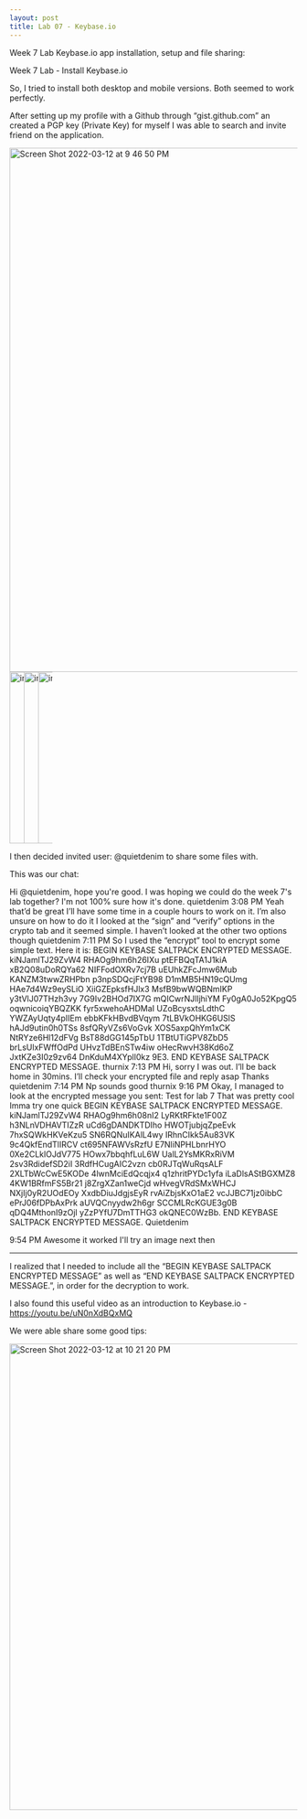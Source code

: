 ```yaml
---
layout: post
title: Lab 07 - Keybase.io
---
```

Week 7 Lab
Keybase.io app installation, setup and file sharing:

Week 7 Lab - Install Keybase.io

So, I tried to install both desktop and mobile versions. Both seemed to work perfectly.

After setting up my profile with a Github through “gist.github.com” an created a PGP key (Private Key) for myself I was able to search and invite friend on the application.

<img width="917" alt="Screen Shot 2022-03-12 at 9 46 50 PM" src="https://user-images.githubusercontent.com/98490306/158048751-7e3c4a13-ba1f-44f6-9b82-455fbe5be390.png">


 
<div style="width:25px; height:auto; display: flex;">
<img  width="300" alt="image_01" src="https://user-images.githubusercontent.com/98490306/158048758-2fcc52f5-b41f-4d77-9294-469f219ba616.PNG">
 <img width="300" alt="image_01" src="https://user-images.githubusercontent.com/98490306/158048760-911c55f3-6807-4a16-b127-4faee543b42e.PNG">
 <img width="300"  alt="image_01" src="https://user-images.githubusercontent.com/98490306/158048761-1faa9b09-620d-4604-90b5-22e0377aa5f0.PNG"></div>



I then decided invited user: @quietdenim to share some files with.

This was our chat:

Hi @quietdenim, hope you're good. I was hoping we could do the week 7's lab together? I'm not 100% sure how it's done.
quietdenim
3:08 PM
Yeah that’d be great I’ll have some time in a couple hours to work on it. I’m also unsure on how to do it
I looked at the “sign” and “verify” options in the crypto tab and it seemed simple. I haven’t looked at the other two options though
quietdenim
7:11 PM
So I used the “encrypt” tool to encrypt some simple text. Here it is:
BEGIN KEYBASE SALTPACK ENCRYPTED MESSAGE. kiNJamlTJ29ZvW4 RHAOg9hm6h26IXu ptEFBQqTA1J1kiA xB2Q08uDoRQYa62 NIFFodOXRv7cj7B uEUhkZFcJmw6Mub KANZM3twwZRHPbn p3npSDQcjFtYB98 D1mMB5HN19cQUmg HAe7d4Wz9eySLiO XiiGZEpksfHJlx3 MsfB9bwWQBNmIKP y3tVlJ07THzh3vy 7G9Iv2BHOd7IX7G mQICwrNJlljhiYM Fy0gA0Jo52KpgQ5 oqwnicoiqYBQZKK fyr5xwehoAHDMaI UZoBcysxtsLdthC YWZAyUqty4pIIEm ebbKFkHBvdBVqym 7tLBVkOHKG6USlS hAJd9utin0h0TSs 8sfQRyVZs6VoGvk XOS5axpQhYm1xCK NtRYze6Hl12dFVg BsT88dGG145pTbU 1TBtUTiGPV8ZbD5 brLsUlxFWffOdPd UHvzTdBEnSTw4iw oHecRwvH38Kd6oZ JxtKZe3I0z9zv64 DnKduM4XYpll0kz 9E3. END KEYBASE SALTPACK ENCRYPTED MESSAGE.
thurnix
7:13 PM
Hi, sorry I was out. I’ll be back home in 30mins.
I’ll check your encrypted file and reply asap
Thanks
quietdenim
7:14 PM
Np sounds good
thurnix
9:16 PM
Okay, I managed to look at the encrypted message you sent: Test for lab 7
That was pretty cool
Imma try one quick
BEGIN KEYBASE SALTPACK ENCRYPTED MESSAGE. kiNJamlTJ29ZvW4 RHAOg9hm6h08nI2 LyRKtRFkte1F00Z h3NLnVDHAVTIZzR uCd6gDANDKTDIho HWOTjubjqZpeEvk 7hxSQWkHKVeKzu5 SN6RQNuIKAlL4wy IRhnCIkk5Au83VK 9c4QkfEndTlIRCV ct695NFAWVsRzfU E7NliNPHLbnrHYO 0Xe2CLklOJdV775 HOwx7bbqhfLuL6W UalL2YsMKRxRiVM 2sv3RdidefSD2iI 3RdfHCugAIC2vzn cb0RJTqWuRqsALF 2XLTbWcCwE5KODe 4lwnMciEdQcqjx4 q1zhritPYDc1yfa iLaDlsAStBGXMZ8 4KW1BRfmFS5Br21 j8ZrgXZan1weCjd wHvegVRdSMxWHCJ NXjIj0yR2UOdEOy XxdbDiuJdgjsEyR rvAiZbjsKxO1aE2 vcJJBC71jz0ibbC ePrJ06fDPbAxPrk aUVQCnyydw2h6gr SCCMLRcKGUE3g0B qDQ4MthonI9zOjl yZzPYfU7DmTTHG3 okQNEC0WzBb. END KEYBASE SALTPACK ENCRYPTED MESSAGE.
Quietdenim

9:54 PM
Awesome it worked
I'll try an image next then


____________________________________________________________

I realized that I needed to include all the “BEGIN KEYBASE SALTPACK ENCRYPTED MESSAGE” as well as “END KEYBASE SALTPACK ENCRYPTED MESSAGE.”, in order for the decryption to work.

I also found this useful video as an introduction to Keybase.io - https://youtu.be/uN0nXdBQxMQ

We were able share some good tips:

<img width="816" alt="Screen Shot 2022-03-12 at 10 21 20 PM" src="https://user-images.githubusercontent.com/98490306/158048730-3bc91a9e-aff8-431c-8c32-7f01c0fec6e8.png">


